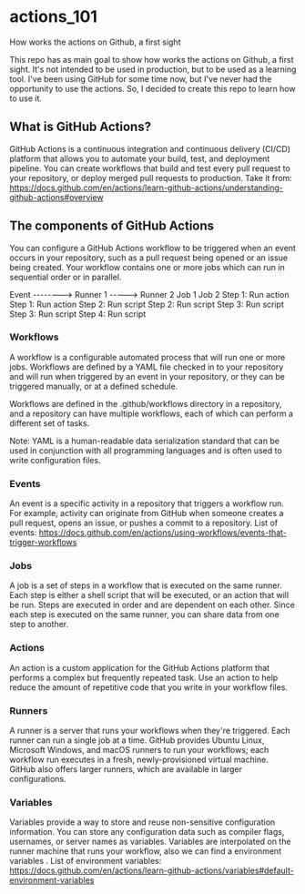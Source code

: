 # actions_101
How works the actions on Github, a first sight

This repo has as main goal to show how works the actions on Github, a first sight. It's not intended to be used in production, but to be used as a learning tool.
I've been using GitHub for some time now, but I've never had the opportunity to use the actions. So, I decided to create this repo to learn how to use it.

## What is GitHub Actions?
GitHub Actions is a continuous integration and continuous delivery (CI/CD) platform that allows you to automate your build, test, and deployment pipeline. You can create workflows that build and test every pull request to your repository, or deploy merged pull requests to production.
Take it from: https://docs.github.com/en/actions/learn-github-actions/understanding-github-actions#overview

## The components of GitHub Actions
You can configure a GitHub Actions workflow to be triggered when an event occurs in your repository, such as a pull request being opened or an issue being created. Your workflow contains one or more jobs which can run in sequential order or in parallel.

Event --------> Runner 1                ----->  Runner 2
                Job 1                           Job 2
                  Step 1: Run action              Step 1: Run action
                  Step 2: Run script              Step 2: Run script
                  Step 3: Run script              Step 3: Run script
                  Step 4: Run script

### Workflows
A workflow is a configurable automated process that will run one or more jobs. Workflows are defined by a YAML file checked in to your repository and will run when triggered by an event in your repository, or they can be triggered manually, or at a defined schedule.            

Workflows are defined in the .github/workflows directory in a repository, and a repository can have multiple workflows, each of which can perform a different set of tasks. 

Note: YAML is a human-readable data serialization standard that can be used in conjunction with all programming languages and is often used to write configuration files.

### Events
An event is a specific activity in a repository that triggers a workflow run. For example, activity can originate from GitHub when someone creates a pull request, opens an issue, or pushes a commit to a repository.
List of events: https://docs.github.com/en/actions/using-workflows/events-that-trigger-workflows

### Jobs
A job is a set of steps in a workflow that is executed on the same runner. Each step is either a shell script that will be executed, or an action that will be run.  Steps are executed in order and are dependent on each other. Since each step is executed on the same runner, you can share data from one step to another. 

### Actions
An action is a custom application for the GitHub Actions platform that performs a complex but frequently repeated task. Use an action to help reduce the amount of repetitive code that you write in your workflow files. 

### Runners
A runner is a server that runs your workflows when they're triggered. Each runner can run a single job at a time. GitHub provides Ubuntu Linux, Microsoft Windows, and macOS runners to run your workflows; each workflow run executes in a fresh, newly-provisioned virtual machine. GitHub also offers larger runners, which are available in larger configurations.

### Variables
Variables provide a way to store and reuse non-sensitive configuration information. You can store any configuration data such as compiler flags, usernames, or server names as variables. Variables are interpolated on the runner machine that runs your workflow, also we can find a environment variables .
List of environment variables: https://docs.github.com/en/actions/learn-github-actions/variables#default-environment-variables


